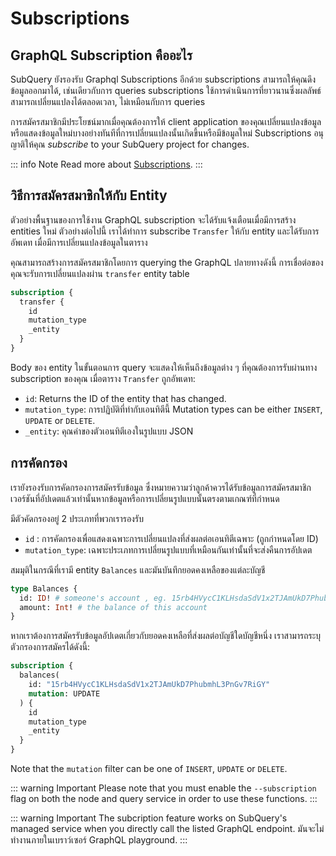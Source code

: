 # Subscriptions

## GraphQL Subscription คืออะไร

SubQuery ยังรองรับ Graphql Subscriptions อีกด้วย subscriptions สามารถให้คุณดึงข้อมูลออกมาได้, เช่นเดียวกับการ queries subscriptions ใช้การดำเนินการที่ยาวนานซึ่งผลลัพธ์สามารถเปลี่ยนแปลงได้ตลอดเวลา, ไม่เหมือนกับการ queries

การสมัครสมาชิกมีประโยชน์มากเมื่อคุณต้องการให้ client application ของคุณเปลี่ยนแปลงข้อมูลหรือแสดงข้อมูลใหม่บางอย่างทันทีที่การเปลี่ยนแปลงนั้นเกิดขึ้นหรือมีข้อมูลใหม่ Subscriptions อนุญาติให้คุณ *subscribe* to your SubQuery project for changes.

::: info Note Read more about [Subscriptions](https://www.apollographql.com/docs/react/data/subscriptions/). :::

## วิธีการสมัครสมาชิกให้กับ Entity

ตัวอย่างพื้นฐานของการใช้งาน GraphQL subscription จะได้รับแจ้งเตือนเมื่อมีการสร้าง entities ใหม่ ตัวอย่างต่อไปนี้ เราได้ทำการ subscribe `Transfer` ให้กับ entity และได้รับการอัพเดท เมื่อมีการเปลี่ยนแปลงข้อมูลในตาราง

คุณสามารถสร้างการสมัครสมาชิกโดยการ querying the GraphQL ปลายทางดังนี้ การเชื่อต่อของคุณจะรับการเปลี่ยนแปลงผ่าน `transfer` entity table

```graphql
subscription {
  transfer {
    id
    mutation_type
    _entity
  }
}
```

Body ของ entity ในขั้นตอนการ query จะแสดงให้เห็นถึงข้อมูลต่าง ๆ ที่คุณต้องการรับผ่านทาง subscription ของคุณ เมื่อตาราง `Transfer` ถูกอัพเดท:
- `id`: Returns the ID of the entity that has changed.
- `mutation_type`: การปฏิบัติที่ทำกับเอนทิตีนี้ Mutation types can be either `INSERT`, `UPDATE` or `DELETE`.
- `_entity`: คุณค่าของตัวเอนทิตีเองในรูปแบบ JSON

## การคัดกรอง

เรายังรองรับการคัดกรองการสมัครรับข้อมูล ซึ่งหมายความว่าลูกค้าควรได้รับข้อมูลการสมัครสมาชิกเวอร์ชันที่อัปเดตแล้วเท่านั้นหากข้อมูลหรือการเปลี่ยนรูปแบบนั้นตรงตามเกณฑ์ที่กำหนด

มีตัวคัดกรองอยู่ 2 ประเภทที่พวกเรารองรับ

- `id` : การคัดกรองเพื่อแสดงเฉพาะการเปลี่ยนแปลงที่ส่งผลต่อเอนทิตีเฉพาะ (ถูกกำหนดโดย ID)
- `mutation_type`: เฉพาะประเภทการเปลี่ยนรูปแบบที่เหมือนกันเท่านั้นที่จะส่งคืนการอัปเดต

สมมุติในกรณีที่เรามี entity `Balances` และมันบันทึกยอดคงเหลือของแต่ละบัญชี

```graphql
type Balances {
  id: ID! # someone's account , eg. 15rb4HVycC1KLHsdaSdV1x2TJAmUkD7PhubmhL3PnGv7RiGY
  amount: Int! # the balance of this account
}
```

หากเราต้องการสมัครรับข้อมูลอัปเดตเกี่ยวกับยอดคงเหลือที่ส่งผลต่อบัญชีใดบัญชีหนึ่ง เราสามารถระบุตัวกรองการสมัครได้ดังนี้:

```graphql
subscription {
  balances(
    id: "15rb4HVycC1KLHsdaSdV1x2TJAmUkD7PhubmhL3PnGv7RiGY"
    mutation: UPDATE
  ) {
    id
    mutation_type
    _entity
  }
}
```

Note that the `mutation` filter can be one of `INSERT`, `UPDATE` or `DELETE`.

::: warning Important Please note that you must enable the `--subscription` flag on both the node and query service in order to use these functions. :::

::: warning Important
The subcription feature works on SubQuery's managed service when you directly call the listed GraphQL endpoint. มันจะไม่ทำงานภายในเบราว์เซอร์ GraphQL playground.
:::
